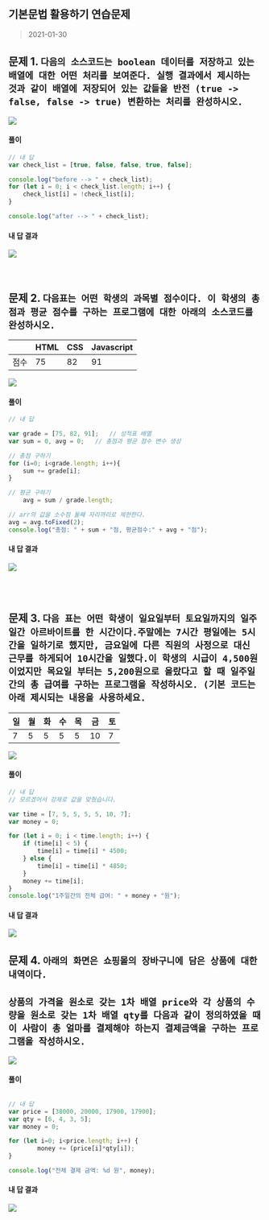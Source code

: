 ## 기본문법 활용하기 연습문제

> 2021-01-30

## 문제 1. `다음의 소스코드는 boolean 데이터를 저장하고 있는 배열에 대한 어떤 처리를 보여준다. 실행 결과에서 제시하는 것과 같이 배열에 저장되어 있는 값들을 반전 (true -> false, false -> true) 변환하는 처리를 완성하시오.`
<img src="res/Q1.png">

<br/>

#### 풀이
```js
// 내 답
var check_list = [true, false, false, true, false];

console.log("before --> " + check_list);
for (let i = 0; i < check_list.length; i++) {
    check_list[i] = !check_list[i];
}

console.log("after --> " + check_list);
```

#### 내 답 결과

<img src="res/A1.png">
<br/><br/><br/>

## 문제 2. `다음표는 어떤 학생의 과목별 점수이다. 이 학생의 총점과 평균 점수를 구하는 프로그램에 대한 아래의 소스코드를 완성하시오.`

| | HTML | CSS | Javascript |
|---|---|---|---|
| 점수 | 75 | 82 | 91 |

<img src="res/Q2.png">

<br/>

#### 풀이

```js
// 내 답

var grade = [75, 82, 91];   // 성적표 배열
var sum = 0, avg = 0;   // 총점과 평균 점수 변수 생성

// 총점 구하기
for (i=0; i<grade.length; i++){
    sum += grade[i];
}

// 평균 구하기
    avg = sum / grade.length;

// arr의 값을 소수점 둘째 자리까리로 제한한다.
avg = avg.toFixed(2);
console.log("총점: " + sum + "점, 평균점수:" + avg + "점");

```
#### 내 답 결과
<img src="res/A2.png">

<br/><br/>

## 문제 3. `다음 표는 어떤 학생이 일요일부터 토요일까지의 일주일간 아르바이트를 한 시간이다.주말에는 7시간 평일에는 5시간을 일하기로 했지만, 금요일에 다른 직원의 사정으로 대신 근무를 하게되어 10시간을 일했다.이 학생의 시급이 4,500원이었지만 목요일 부터는 5,200원으로 올랐다고 할 때 일주일간의 총 급여를 구하는 프로그램을 작성하시오. (기본 코드는 아래 제시되는 내용을 사용하세요.`

| 일 | 월 | 화 | 수 | 목 | 금 | 토 |
|---|---|---|---|---|---|---|
| 7 | 5 | 5 | 5 | 5 | 10 | 7 |

<img src="res/Q3.png">
<br/>

#### 풀이

```js
// 내 답
// 모르겠어서 강제로 값을 맞췄습니다.

var time = [7, 5, 5, 5, 5, 10, 7];
var money = 0;

for (let i = 0; i < time.length; i++) {
    if (time[i] < 5) {
        time[i] = time[i] * 4500;
    } else {
        time[i] = time[i] * 4850;
    }
    money += time[i];
}
console.log("1주일간의 전체 급여: " + money + "원");
```

#### 내 답 결과
<img src="res/A3.png">

## 문제 4. `아래의 화면은 쇼핑몰의 장바구니에 담은 상품에 대한 내역이다.`
## `상품의 가격을 원소로 갖는 1차 배열 price와 각 상품의 수량을 원소로 갖는 1차 배열 qty를 다음과 같이 정의하였을 때 이 사람이 총 얼마를 결제해야 하는지 결제금액을 구하는 프로그램을 작성하시오.`

<img src="res/Q4.png">
<br/>

#### 풀이

```js

// 내 답
var price = [38000, 20000, 17900, 17900];
var qty = [6, 4, 3, 5];
var money = 0;

for (let i=0; i<price.length; i++) {
        money += (price[i]*qty[i]);
}

console.log("전체 결제 금액: %d 원", money);
```

#### 내 답 결과
<img src="res/A4.png">
